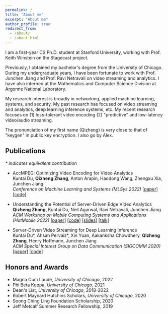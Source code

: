 ```yaml
---
permalink: /
title: "About me"
excerpt: "About me"
author_profile: true
redirect_from: 
  - /about/
  - /about.html
---
```


I am a first-year CS Ph.D. student at Stanford University, working with Prof. Keith Winstein on the Stagecast project. 

<!---
Here is my [CV](https://alex-q-z.github.io/files/qizhengz_CV.pdf).
-->

Previously, I obtained my bachelor's degree from the University of Chicago. During my undergraduate years, I have been fortunate to work with Prof. Junchen Jiang and Prof. Ravi Netravali on video streaming and analytics. I have also interned at the Mathematics and Computer Science Division at Argonne National Laboratory.

My research interest is broadly in networking, applied machine learning, systems, and security. My past research has focused on video streaming and analytics, deep learning inference systems, etc. My recent research focuses on (1) loss-tolerant video encoding (2) "predictive" and low-latency video/audio streaming.

The pronunciation of my first name (Qizheng) is very close to that of "keygen" in public key encryption. I also go by Alex.

<!---
In particular, I’m interested in building high-performing and resource-efficient networked systems for emerging Internet applications.
-->

<!---
## Recent News
**[Apr 2022]** I will be a PhD student in computer science at Stanford University starting this fall. Big thanks to everyone's help and advice along the way!

**[Jan 2022]** The AccMPEG paper has been accepted and is to appear at **MLSys 2022**.

**[Dec 2021]** The saliency paper has been accepted and is to appear at **HotMobile 2022**.

**[May 2020]** The DDS paper has been accepted and is to appear at **SIGCOMM 2020**.
-->

## Publications
_* indicates equivalent contribution_
- AccMPEG: Optimizing Video Encoding for Video Analytics<br />
  Kuntai Du, **Qizheng Zhang**, Anton Arapin, Haodong Wang, Zhengxu Xia, Junchen Jiang<br />
  *Conference on Machine Learning and Systems (MLSys 2022)* [[paper]](https://alex-q-z.github.io/files/accmpeg_mlsys22.pdf) [[code]](https://github.com/KuntaiDu/AccMPEG)
  
- Understanding the Potential of Server-Driven Edge Video Analytics<br />
  **Qizheng Zhang**, Kuntai Du, Neil Agarwal, Ravi Netravali, Junchen Jiang<br />
  *ACM Workshop on Mobile Computing Systems and Applications (HotMobile 2022)* [[paper]](https://alex-q-z.github.io/files/saliency_hotmobile22.pdf) [[code]](https://github.com/Alex-q-z/saliency-based-feedback) [[slides]](https://alex-q-z.github.io/files/saliency_hotmobile22_slides.pdf) [[talk]](https://www.youtube.com/watch?v=xtSafM0VbTs)

- Server-Driven Video Streaming for Deep Learning Inference<br /> 
  Kuntai Du\*, Ahsan Pervaiz\*, Xin Yuan, Aakanksha Chowdhery, **Qizheng Zhang**, Henry Hoffmann, Junchen Jiang<br />
  *ACM Special Interest Group on Data Communication (SIGCOMM 2020)* [[paper]](https://alex-q-z.github.io/files/DDS-sigcomm20.pdf) [[code]](https://github.com/KuntaiDu/dds)

## Honors and Awards
* Magna Cum Laude, *University of Chicago*, 2022
* Phi Beta Kappa, *University of Chicago*, 2021
* Dean's List, *University of Chicago*, 2018-2022
* Robert Maynard Hutchins Scholars, *University of Chicago*, 2020
* Soong Ching Ling Foundation Scholarship, 2020
* Jeff Metcalf Summer Research Fellowship, 2019

<!---
## Research
- Video Analytics (June 2020 - Present)<br />
with Kuntai Du and Anton Arapin, Supervised by Prof. Junchen Jiang
- An Iterative Streaming Pipeline for Video Analytics (Autumn 2019 - June 2020)<br />
with Kuntai Du, Prof. Junchen Jiang
- 3D Image Reconstruction (June 2019 - August 2019)<br />
Supervised by Dr. Mark Hereld (Argonne National Lab)
-->

<!---
## Selected Projects
-->

<!---
## Skills
* Programmming: C, C++, Python, Rust, Bash, SQL, Matlab, R
* Technologies: Linux, Make, Git, Vim, Visual Studio, Wireshark, GDB, LaTeX

## Selected Coursework
-->

<!---
The University of Chicago, September 2018 - June 2022 (expected)<br />
B.S. in Mathematics, B.S. in Computer Science<br />
<br />
Selected Coursework<br />
- Mathematics: Proof-based Calculus and Multivariate Calculus (Honors), Abstract Linear Algebra, Analysis in R^n I-II-III (accelerated track), Numerical Analysis, Markov Chains and Brownian Motions, Abstract Algebra I-II, Applied Regression Analysis, Statistical and Probability Theory I-II
- Computer Science: Data Structures, Functional Programming, Introduction to Computer Systems, Operating Systems, Computer Networks, Computer Security, Parallel Computing, Graduate Operating Systems, Graduate Machine Learning, Natural Language Processing, Discrete Mathematics, Algorithms
-->

<!---
Besides research, I really enjoy my coursework in computer science. For my introductory functional programming class, I've developed a fully functional Go game with ~2500 lines of Typed Racket code. For my networks class, I've implemented an IRC (Internet Relay Chat) server, the TCP infrastrature, and a simple IP router. For my parallel programming class, I've implemented a parallelized data packet processor that allows work balancing with the use of a variety of locks like the TASLock, the Anderson Queue Lock, etc. I have also taken a number of courses in mathematics, statistics, and physics.<br />
-->

<!---
### Computer Science
Data Structures, Computer Systems, Operating Systems, Parallel Computing, Computer Security, Computer Networks, Database Systems, Advanced Operating Systems (PhD class), Networks and Distributed Systems (PhD class), Machine Learning (PhD class), Computer Vision, Natural Language Processing, Discrete Mathematics, Algorithms, Cryptography
-->

<!---
* CMSC 15100-15200 Introduction to Computer Science I-II
* CMSC 15400 Introduction to Computer Systems
* CMSC 23000 Operating Systems
* CMSC 23010 Parallel Computing
* CMSC 23200 Introduction to Computer Security
* CMSC 23320 Foundations of Computer Networks
* CMSC 23500 Introduction to Database Systems
* CMSC 25700 Natural Language Processing
* CMSC 27100 Discrete Mathematics
* CMSC 27200 Theory of Algorithms
* CMSC 28400 Introduction to Cryptography
* CMSC 33100 Advanced Operating Systems (PhD class)
* CMSC 33300 Networks and Distributed Systems (PhD class)
* TTIC 31020 Introduction to Machine Learning (PhD class)
-->

<!---
### Mathematics and Statistics
Proof-based Calculus and Multivariate Calculus, Abstract Linear Algebra, Analysis in R^n I-II-III (accelerated-track), Numerical Analysis, Stochastic Processes, Abstract Algebra I-II, Applied Regression Analysis, Mathematical Statistics and Probability Theory I-II, Bayesian Data Analysis, Causal Inference, Mathematical Optimization
-->

<!---
* MATH 16100-16200-16300 Honors Calculus I-II-III
* MATH 20250 Abstract Linear Algebra
* MATH 20310-20410-20510 Analysis in R^n I-II-III (accelerated track)
* MATH 21100 Basic Numerical Analysis
* MATH 23500 Markov Chains, Martingales, and Brownian Motion
* MATH 25400-25500 Abstract Algebra I-II
* STAT 22400 Applied Regression Analysis
* STAT 24400-24500 Statistical Theory and Method I-II
* STAT 27420 Causal Inference with Machine Learning
* STAT 28000 Mathematical Optimization
-->

<!---
### Others
* Electricity & Magnetism (PHYS 13200)<br />
* Arts of Japan (ARTH 16800)<br />
* Modern Japanese Art and Architecture (ARTH 16910)<br />
* Philosophical Perspectives I-II (HUMA 11500-11600)<br />
* Self, Culture, and Society I-II-III (SOSC 12400-12500-12600)<br />
* Intro to the Civilizations of East Asia I (EALC 10800)
-->
